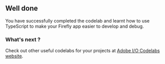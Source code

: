 ## Well done

You have successfully completed the codelab and learnt how to use TypeScript to make your Firefly app easier to develop and debug.

### What's next ?

Check out other useful codelabs for your projects at [Adobe I/O Codelabs website](https://adobedocs.github.io/adobeio-codelabs).